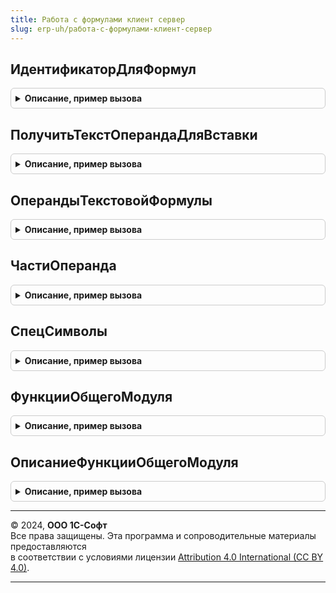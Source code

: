 ```yaml
---
title: Работа с формулами клиент сервер
slug: erp-uh/работа-с-формулами-клиент-сервер
---
```



## ИдентификаторДляФормул
<details style="margin: 1em 0; padding: 0.5em; border: 1px solid #ccc; border-radius: 6px;">

<summary style="font-weight: bold; cursor: pointer;">Описание, пример вызова</summary>

```bsl

// Вычисляет значение идентификатора из строки соответствии с правилами именования переменных.
//
// Параметры:
//  СтрНаименование - Строка - Наименование, строка из которой необходимо получить идентификатор.
//
// Возвращаемое значение:
//  Строка - Идентификатор, соответствующий правилам именования идентификаторов.
//
Функция ИдентификаторДляФормул(СтрНаименование) Экспорт
```

Пример вызова
```bsl
Результат = РаботаСФормуламиКлиентСервер.ИдентификаторДляФормул(СтрНаименование) 
```
</details>

## ПолучитьТекстОперандаДляВставки
<details style="margin: 1em 0; padding: 0.5em; border: 1px solid #ccc; border-radius: 6px;">

<summary style="font-weight: bold; cursor: pointer;">Описание, пример вызова</summary>

```bsl

// Получает текст операнда для вставки в формулу.
//
// Параметры:
//  Операнд - Строка - имя операнда.
//
// Возвращаемое значение:
//  Строка - Текст операнда для вставки.
//
Функция ПолучитьТекстОперандаДляВставки(Операнд) Экспорт
```

Пример вызова
```bsl
Результат = РаботаСФормуламиКлиентСервер.ПолучитьТекстОперандаДляВставки(Операнд) 
```
</details>

## ОперандыТекстовойФормулы
<details style="margin: 1em 0; padding: 0.5em; border: 1px solid #ccc; border-radius: 6px;">

<summary style="font-weight: bold; cursor: pointer;">Описание, пример вызова</summary>

```bsl

// Извлекает операнды из текстовой формулы
//
// Параметры:
//  Формула - Строка - текст формулы.
//  ТолькоУникальные - Булево - Если Истина, то в возвращаемый массив помещаются только уникальные операнды.
//
// Возвращаемое значение:
//  Массив - Операнды из текстовой формулы (без внешних скобок, например, "Номенклатура.{ДР.Экспедитор}").
//
Функция ОперандыТекстовойФормулы(Формула, ТолькоУникальные = Ложь) Экспорт
```

Пример вызова
```bsl
Результат = РаботаСФормуламиКлиентСервер.ОперандыТекстовойФормулы(Формула, ТолькоУникальные);
```
</details>

## ЧастиОперанда
<details style="margin: 1em 0; padding: 0.5em; border: 1px solid #ccc; border-radius: 6px;">

<summary style="font-weight: bold; cursor: pointer;">Описание, пример вызова</summary>

```bsl

// Возвращает массив частей операнда. Например, операнд
// 			"СтрокаТабличнойЧасти[0].РеквизитТЧ.{ХарактеристикаРеквизита}.РеквизитХарактеристики"
// должен быть разделен на части:
// 			"СтрокаТабличнойЧасти[0]", "РеквизитТЧ", "{ХарактеристикаРеквизита}", "РеквизитХарактеристики".
//
// Параметры:
// 	Операнд - Строка - Операнд формулы.
// 	ПредставленияХарактеристик - Булево - Флаг, указывающий, что парсится выражения с представлениями характеристик,
// 				а не идентификаторами.
// 	УдалятьВнешниеСкобки - Булево - Если Истина, то если операнд заключен во внешние [] скобки, они будут удалены.
// 				В основном, если операнд заключен во внешние квадратные скобки, это ограничение самого операнда,
// 				как, например, в формулах видов номенклатур. Однако, если разбирается на части часть операнда, то
// 				внешние квадратные скобки являются признаком характеристики, и их удалять не следует.
// 				Например, в методе "ВыполнениеПроверкиИПреобразованияВыражений", может распарсиваться путь
// 				типа "Счет.Субконто1.[Представление характеристики]". Тогда часть "Счет.Субконто1" - является
// 				первой частью выражения, а "[Представление характеристики]" - второй.
// Возвращаемое значение:
// 	Массив из Строка - Части операнда.
//
Функция ЧастиОперанда(Операнд, ПредставленияХарактеристик = Ложь, УдалятьВнешниеСкобки = Истина) Экспорт
```

Пример вызова
```bsl
Результат = РаботаСФормуламиКлиентСервер.ЧастиОперанда(Операнд, ПредставленияХарактеристик, УдалятьВнешниеСкобки);
```
</details>

## СпецСимволы
<details style="margin: 1em 0; padding: 0.5em; border: 1px solid #ccc; border-radius: 6px;">

<summary style="font-weight: bold; cursor: pointer;">Описание, пример вызова</summary>

```bsl

Функция СпецСимволы() Экспорт
```

Пример вызова
```bsl
Результат = РаботаСФормуламиКлиентСервер.СпецСимволы() 
```
</details>

## ФункцииОбщегоМодуля
<details style="margin: 1em 0; padding: 0.5em; border: 1px solid #ccc; border-radius: 6px;">

<summary style="font-weight: bold; cursor: pointer;">Описание, пример вызова</summary>

```bsl

// Возвращает пустой массив структур описаний функций, которые можно вызвать при выполнении формулы.
//
// Возвращаемое значение:
// 	Массив из см. ОписаниеФункцииОбщегоМодуля
//
Функция ФункцииОбщегоМодуля() Экспорт
```

Пример вызова
```bsl
Результат = РаботаСФормуламиКлиентСервер.ФункцииОбщегоМодуля() 
```
</details>

## ОписаниеФункцииОбщегоМодуля
<details style="margin: 1em 0; padding: 0.5em; border: 1px solid #ccc; border-radius: 6px;">

<summary style="font-weight: bold; cursor: pointer;">Описание, пример вызова</summary>

```bsl

// Возвращает структуру описания функции, которую можно вызвать при выполнении формулы.
//
// Возвращаемое значение:
// 	Структура - описание дополнительной функции, используемой в конструкторе формул и при выполнении формулы, со свойствами:
// 	 *Идентификатор - Строка - Обязательное поле. Идентификатор функции на языке кода. Например "РасчетПоАлгоритму".
// 	 *ПолныйПуть - Строка - Обязательное поле. Включает имя общего модуля и имя функции.
// 	 		Например, "СложныеРасчеты.РасчетПоАлгоритму".
// 	 *Представление - Строка - Обязательное поле. Представление отображения функции на языке пользователя.
// 	 		Например, "Расчет по алгоритму".
// 	 *КонструкцияДляВставки - Строка - Обязательное поле. Текст, вставляемый в конструктор формул.
// 	 		Содержит идентификатор функции на языке кода.
// 			Также может содержать запятые, а также подсказки для пользователя на языке пользователя.
// 			Например, "РасчетПоАлгоритму(<Параметр функции 1>, <Параметр функции 2>)".
// 			В приведенном примере описания параметров "<Параметр функции 1>" могут быть помещены в НСтр для отображения
// 			пользователю.
// 	 *Пояснение - Строка - Необязательный параметр. Пояснение, выводимое в конструкторе формул при позиционировании
// 	 		на строке функции. На языке пользователя.
//
Функция ОписаниеФункцииОбщегоМодуля() Экспорт
```

Пример вызова
```bsl
Результат = РаботаСФормуламиКлиентСервер.ОписаниеФункцииОбщегоМодуля() 
```
</details>

---

© 2024, **ООО 1С-Софт**  
Все права защищены. Эта программа и сопроводительные материалы предоставляются  
в соответствии с условиями лицензии [Attribution 4.0 International (CC BY 4.0)](https://creativecommons.org/licenses/by/4.0/legalcode).

---
